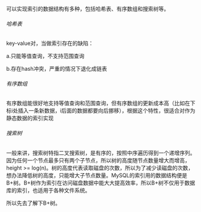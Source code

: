 可以实现索引的数据结构有多种，包括哈希表、有序数组和搜索树等。

###### 哈希表

key-value对，当做索引存在的缺陷：

a.只能等值查询，不支持范围查询

b.存在hash冲突，严重的情况下退化成链表

###### 有序数组

有序数组能很好地支持等值查询和范围查询，但有序数组的更新成本高（比如在下标i处插入一条新数据，i后面的数据都要向后挪移），根据这个特性，很适合对作为静态数据的索引实现

###### 搜索树

一般来讲，搜索树特指二叉搜索树，是有序的，按照中序遍历得到一个递增序列。因为任何一个节点最多只有两个子节点，所以树的高度随节点数量增大而增高，height >= log(n)。树的高度代表读取磁盘的次数，所以为了减少读磁盘的次数，想办法降低树的高度，只能增大子节点数量。MySQL的索引用的数据结构便是B+树。B+树作为索引在访问磁盘数据中能大大提高效率，所以B+树不仅用于数据库的索引，也适用于各种文件系统。

所以先去了解下B+树。